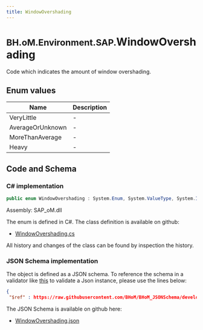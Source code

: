 ```yaml
---
title: WindowOvershading
---
```


# <small>BH.oM.Environment.SAP.</small>**WindowOvershading**

Code which indicates the amount of window overshading.

## Enum values

| Name            | Description                                                    |
|-----------------|----------------------------------------------------------------|
| VeryLittle |  -  |
| AverageOrUnknown |  -  |
| MoreThanAverage |  -  |
| Heavy |  -  |


## Code and Schema

### C# implementation

``` C# title="C#"
public enum WindowOvershading : System.Enum, System.ValueType, System.IComparable, System.ISpanFormattable, System.IFormattable, System.IConvertible
```

Assembly: SAP_oM.dll

The enum is defined in C#. The class definition is available on github:

- [WindowOvershading.cs](https://github.com/BHoM/SAP_Toolkit/blob/develop/SAP_oM/Enums\WindowOvershading.cs)

All history and changes of the class can be found by inspection the history.
### JSON Schema implementation

The object is defined as a JSON schema. To reference the schema in a validator like [this](https://www.jsonschemavalidator.net/) to validate a Json instance, please use the lines below:

``` json title="JSON Schema"
{
 "$ref" : https://raw.githubusercontent.com/BHoM/BHoM_JSONSchema/develop/SAP_oM/SAP/WindowOvershading.json}
```

The JSON Schema is available on github here:

- [WindowOvershading.json](https://github.com/BHoM/BHoM_JSONSchema/blob/develop/SAP_oM/SAP/WindowOvershading.json)

